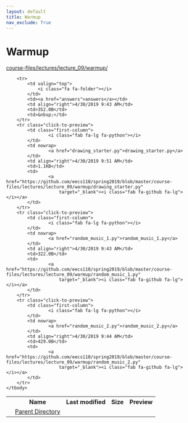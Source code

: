 ```yaml
---
layout: default
title: Warmup
nav_exclude: True
---
```


# Warmup

[course-files/lectures/lecture_09/warmup/](.)

<table class="tbl-files">
    <tbody>
        <tr>
            <th valign="top"></th>
            <th>Name</th>
            <th>Last modified</th>
            <th>Size</th>
            <th>Preview</th>
        </tr>
        <tr>
            <td valign="top">
                <i class="fa fa-folder-open"></i>
            </td>
            <td><a href="../">Parent Directory</a></td>
            <td>&nbsp;</td>
            <td>&nbsp;</td>
            <td>&nbsp;</td>
        </tr>

        <tr>
            <td valign="top">
                <i class="fa fa-folder"></i>
            </td>
            <td><a href="answers">answers</a></td>
            <td align="right">4/30/2019 9:43 AM</td>
            <td>352.0B</td>
            <td>&nbsp;</td>
        </tr>
        <tr class="click-to-preview">
            <td class="first-column">
                    <i class="fab fa-lg fa-python"></i>
            </td>
            <td nowrap>
                    <a href="drawing_starter.py">drawing_starter.py</a>
            </td>
            <td align="right">4/30/2019 9:51 AM</td>
            <td>1.1KB</td>
            <td>
                    <a href="https://github.com/eecs110/spring2019/blob/master/course-files/lectures/lecture_09/warmup/drawing_starter.py"
                        target="_blank"><i class="fab fa-github fa-lg"></i></a>
            </td>
        </tr>
        <tr class="click-to-preview">
            <td class="first-column">
                    <i class="fab fa-lg fa-python"></i>
            </td>
            <td nowrap>
                    <a href="random_music_1.py">random_music_1.py</a>
            </td>
            <td align="right">4/30/2019 9:43 AM</td>
            <td>322.0B</td>
            <td>
                    <a href="https://github.com/eecs110/spring2019/blob/master/course-files/lectures/lecture_09/warmup/random_music_1.py"
                        target="_blank"><i class="fab fa-github fa-lg"></i></a>
            </td>
        </tr>
        <tr class="click-to-preview">
            <td class="first-column">
                    <i class="fab fa-lg fa-python"></i>
            </td>
            <td nowrap>
                    <a href="random_music_2.py">random_music_2.py</a>
            </td>
            <td align="right">4/30/2019 9:44 AM</td>
            <td>429.0B</td>
            <td>
                    <a href="https://github.com/eecs110/spring2019/blob/master/course-files/lectures/lecture_09/warmup/random_music_2.py"
                        target="_blank"><i class="fab fa-github fa-lg"></i></a>
            </td>
        </tr>
    </tbody>
</table>

